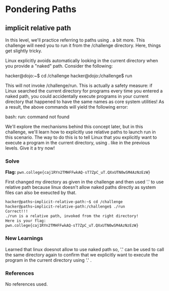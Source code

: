 # Pondering Paths

## implicit relative path
In this level, we'll practice referring to paths using . a bit more. This challenge will need you to run it from the /challenge directory. Here, things get slightly tricky.

Linux explicitly avoids automatically looking in the current directory when you provide a "naked" path. Consider the following:

hacker@dojo:~$ cd /challenge
hacker@dojo:/challenge$ run

This will not invoke /challenge/run. This is actually a safety measure: if Linux searched the current directory for programs every time you entered a naked path, you could accidentally execute programs in your current directory that happened to have the same names as core system utilities! As a result, the above commands will yield the following error:

bash: run: command not found

We'll explore the mechanisms behind this concept later, but in this challenge, we'll learn how to explicitly use relative paths to launch run in this scenario. The way to do this is to tell Linux that you explicitly want to execute a program in the current directory, using . like in the previous levels. Give it a try now!

### Solve
**Flag:** `pwn.college{caj1RYn2TMHFFwkAQ-sT7ZpC_uT.QXxUTN0wSM4AzNzEzW}`

First changed my directory as given in the challenge and then used '.' to use relative path because linux doesn't allow naked paths directly as system files can also be exeucted by that.

```bash
hacker@paths~implicit-relative-path:~$ cd /challenge
hacker@paths~implicit-relative-path:/challenge$ ./run
Correct!!!
./run is a relative path, invoked from the right directory!
Here is your flag:
pwn.college{caj1RYn2TMHFFwkAQ-sT7ZpC_uT.QXxUTN0wSM4AzNzEzW}
```

### New Learnings
Learned that linux doesnot allow to use naked path so, '.' can be used to call the same directory again to confirm that we explicitly want to execute the program in the current directory using '.' .

### References 
No references used.




